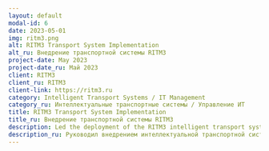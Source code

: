 ```yaml
---
layout: default
modal-id: 6
date: 2023-05-01
img: ritm3.png
alt: RITM3 Transport System Implementation
alt_ru: Внедрение транспортной системы RITM3
project-date: May 2023
project-date_ru: Май 2023
client: RITM3
client_ru: RITM3
client-link: https://ritm3.ru
category: Intelligent Transport Systems / IT Management
category_ru: Интеллектуальные транспортные системы / Управление ИТ
title: RITM3 Transport System Implementation
title_ru: Внедрение транспортной системы RITM3
description: Led the deployment of the RITM3 intelligent transport system, including infrastructure setup, integration with traffic data sources, and user interface implementation. Coordinated testing and training of personnel for operational efficiency.
description_ru: Руководил внедрением интеллектуальной транспортной системы RITM3, включая настройку инфраструктуры, интеграцию с источниками транспортных данных и реализацию пользовательского интерфейса. Координировал тестирование и обучение персонала для повышения эффективности эксплуатации.
---
```

